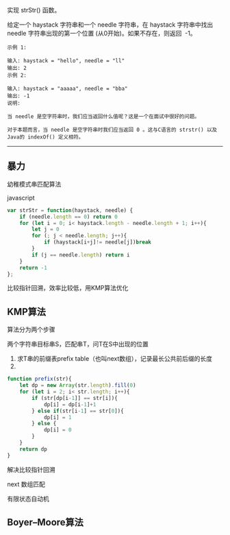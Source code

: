 实现 strStr() 函数。

给定一个 haystack 字符串和一个 needle 字符串，在 haystack 字符串中找出 needle 字符串出现的第一个位置 (从0开始)。如果不存在，则返回  -1。

```case
示例 1:

输入: haystack = "hello", needle = "ll"
输出: 2
示例 2:

输入: haystack = "aaaaa", needle = "bba"
输出: -1
说明:

当 needle 是空字符串时，我们应当返回什么值呢？这是一个在面试中很好的问题。

对于本题而言，当 needle 是空字符串时我们应当返回 0 。这与C语言的 strstr() 以及 Java的 indexOf() 定义相符。
```

---

## 暴力

幼稚模式串匹配算法

javascript

```javascript
var strStr = function(haystack, needle) {
    if (needle.length == 0) return 0
    for (let i = 0; i< haystack.length - needle.length + 1; i++){
        let j = 0
        for (; j < needle.length; j++){
            if (haystack[i+j]!= needle[j])break
        }
        if (j == needle.length) return i
    }
    return -1
};
```

比较指针回溯，效率比较低，用KMP算法优化

## KMP算法

算法分为两个步骤

两个字符串目标串S，匹配串T，问T在S中出现的位置

1. 求T串的前缀表prefix table（也叫next数组），记录最长公共前后缀的长度
2.

```javascript
function prefix(str){
    let dp = new Array(str.length).fill(0)
    for (let i = 2; i< str.length; i++){
        if (str[dp[i-1]] == str[i]){
            dp[i] = dp[i-1]+1
        } else if(str[i-1] == str[0]){
            dp[i] = 1
        } else {
            dp[i] = 0
        }
    }
    return dp
}
```


解决比较指针回溯


next 数组匹配

有限状态自动机


## Boyer–Moore算法
